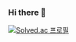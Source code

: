 ### Hi there 👋
[![Solved.ac 프로필](http://mazassumnida.wtf/api/v2/generate_badge?boj=jaesin463)](https://solved.ac/jaesin463)

<!--
**jaesin463/jaesin463** is a ✨ _special_ ✨ repository because its `README.md` (this file) appears on your GitHub profile.

Here are some ideas to get you started:

- 🔭 I’m currently working on ...
- 🌱 I’m currently learning ...
- 👯 I’m looking to collaborate on ...
- 🤔 I’m looking for help with ...
- 💬 Ask me about ...
- 📫 How to reach me: ...
- 😄 Pronouns: ...
- ⚡ Fun fact: ...
-->
